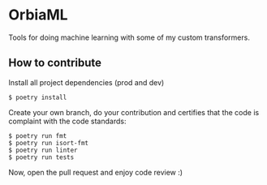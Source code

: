 OrbiaML
==============================

Tools for doing machine learning with some of my custom transformers.

## How to contribute
Install all project dependencies (prod and dev)
```
$ poetry install
```

Create your own branch, do your contribution and certifies that the code is complaint with the code standards:
```
$ poetry run fmt
$ poetry run isort-fmt
$ poetry run linter
$ poetry run tests

```
Now, open the pull request and enjoy code review :)